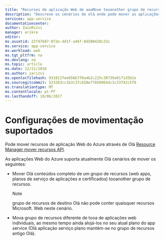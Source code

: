 ```yaml
---
title: "Recursos de aplicação Web de aaaMove tooanother grupo de recursos"
description: "Descreve os cenários de olá onde pode mover as aplicações Web e serviços de aplicação de um grupo de recursos tooanother."
services: app-service
documentationcenter: 
author: ZainRizvi
manager: erikre
editor: 
ms.assetid: 22f97607-072e-4d1f-a46f-8d500420c33c
ms.service: app-service
ms.workload: web
ms.tgt_pltfrm: na
ms.devlang: na
ms.topic: article
ms.date: 12/21/2016
ms.author: zarizvi
ms.openlocfilehash: 931012fee656b7f8a4b2c225c38739a9171d3b2e
ms.sourcegitcommit: 523283cc1b3c37c428e77850964dc1c33742c5f0
ms.translationtype: MT
ms.contentlocale: pt-PT
ms.lasthandoff: 10/06/2017
---
```

# <a name="supported-move-configurations"></a>Configurações de movimentação suportados
Pode mover recursos de aplicação Web do Azure através de Olá [Resource Manager mover recursos API](../azure-resource-manager/resource-group-move-resources.md).

As aplicações Web do Azure suporta atualmente Olá cenários de mover os seguintes:

* Mover Olá conteúdos completo de um grupo de recursos (web apps, planos de serviço de aplicações e certificados) tooanother grupo de recursos. 
   > [!Note]
   > grupo de recursos de destino Olá não pode conter quaisquer recursos Microsoft. Web neste cenário.

* Mova grupo de recursos diferente de tooa de aplicações web individuais, ao mesmo tempo ainda alojá-los no seu atual plano do app service (Olá aplicação serviço plano mantém-se no grupo de recursos antigo Olá).


